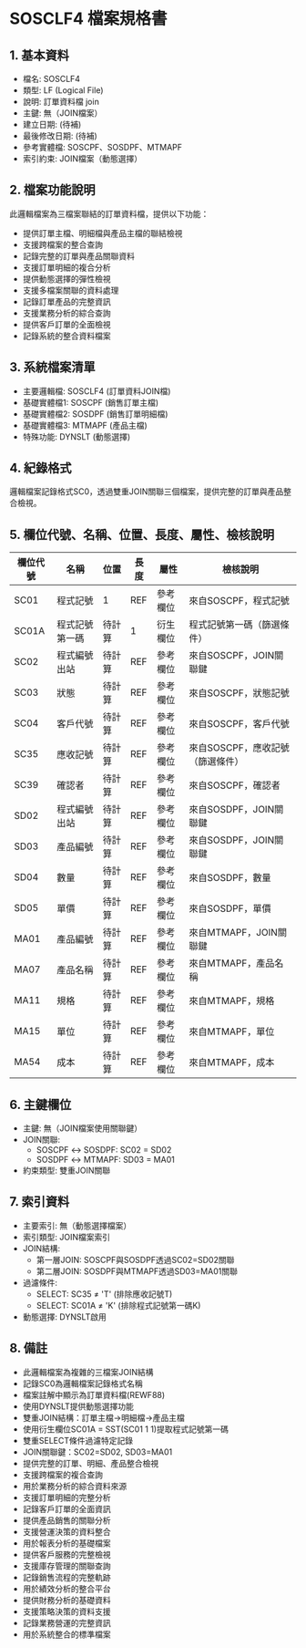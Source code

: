 # SOSCLF4 檔案規格書

## 1. 基本資料
- 檔名: SOSCLF4
- 類型: LF (Logical File)
- 說明: 訂單資料檔 join
- 主鍵: 無（JOIN檔案）
- 建立日期: (待補)
- 最後修改日期: (待補)
- 參考實體檔: SOSCPF、SOSDPF、MTMAPF
- 索引約束: JOIN檔案（動態選擇）

## 2. 檔案功能說明
此邏輯檔案為三檔案聯結的訂單資料檔，提供以下功能：
- 提供訂單主檔、明細檔與產品主檔的聯結檢視
- 支援跨檔案的整合查詢
- 記錄完整的訂單與產品關聯資料
- 支援訂單明細的複合分析
- 提供動態選擇的彈性檢視
- 支援多檔案關聯的資料處理
- 記錄訂單產品的完整資訊
- 支援業務分析的綜合查詢
- 提供客戶訂單的全面檢視
- 記錄系統的整合資料檔案

## 3. 系統檔案清單
- 主要邏輯檔: SOSCLF4 (訂單資料JOIN檔)
- 基礎實體檔1: SOSCPF (銷售訂單主檔)
- 基礎實體檔2: SOSDPF (銷售訂單明細檔)
- 基礎實體檔3: MTMAPF (產品主檔)
- 特殊功能: DYNSLT (動態選擇)

## 4. 紀錄格式
邏輯檔案記錄格式SC0，透過雙重JOIN關聯三個檔案，提供完整的訂單與產品整合檢視。

## 5. 欄位代號、名稱、位置、長度、屬性、檢核說明
| 欄位代號 | 名稱 | 位置 | 長度 | 屬性 | 檢核說明 |
|----------|------|------|------|------|----------|
| SC01 | 程式記號 | 1 | REF | 參考欄位 | 來自SOSCPF，程式記號 |
| SC01A | 程式記號第一碼 | 待計算 | 1 | 衍生欄位 | 程式記號第一碼（篩選條件） |
| SC02 | 程式編號出站 | 待計算 | REF | 參考欄位 | 來自SOSCPF，JOIN關聯鍵 |
| SC03 | 狀態 | 待計算 | REF | 參考欄位 | 來自SOSCPF，狀態記號 |
| SC04 | 客戶代號 | 待計算 | REF | 參考欄位 | 來自SOSCPF，客戶代號 |
| SC35 | 應收記號 | 待計算 | REF | 參考欄位 | 來自SOSCPF，應收記號（篩選條件） |
| SC39 | 確認者 | 待計算 | REF | 參考欄位 | 來自SOSCPF，確認者 |
| SD02 | 程式編號出站 | 待計算 | REF | 參考欄位 | 來自SOSDPF，JOIN關聯鍵 |
| SD03 | 產品編號 | 待計算 | REF | 參考欄位 | 來自SOSDPF，JOIN關聯鍵 |
| SD04 | 數量 | 待計算 | REF | 參考欄位 | 來自SOSDPF，數量 |
| SD05 | 單價 | 待計算 | REF | 參考欄位 | 來自SOSDPF，單價 |
| MA01 | 產品編號 | 待計算 | REF | 參考欄位 | 來自MTMAPF，JOIN關聯鍵 |
| MA07 | 產品名稱 | 待計算 | REF | 參考欄位 | 來自MTMAPF，產品名稱 |
| MA11 | 規格 | 待計算 | REF | 參考欄位 | 來自MTMAPF，規格 |
| MA15 | 單位 | 待計算 | REF | 參考欄位 | 來自MTMAPF，單位 |
| MA54 | 成本 | 待計算 | REF | 參考欄位 | 來自MTMAPF，成本 |

## 6. 主鍵欄位
- 主鍵: 無（JOIN檔案使用關聯鍵）
- JOIN關聯:
  - SOSCPF ↔ SOSDPF: SC02 = SD02
  - SOSDPF ↔ MTMAPF: SD03 = MA01
- 約束類型: 雙重JOIN關聯

## 7. 索引資料
- 主要索引: 無（動態選擇檔案）
- 索引類型: JOIN檔案索引
- JOIN結構:
  - 第一層JOIN: SOSCPF與SOSDPF透過SC02=SD02關聯
  - 第二層JOIN: SOSDPF與MTMAPF透過SD03=MA01關聯
- 過濾條件:
  - SELECT: SC35 ≠ 'T' (排除應收記號T)
  - SELECT: SC01A ≠ 'K' (排除程式記號第一碼K)
- 動態選擇: DYNSLT啟用

## 8. 備註
- 此邏輯檔案為複雜的三檔案JOIN結構
- 記錄SC0為邏輯檔案記錄格式名稱
- 檔案註解中顯示為訂單資料檔(REWF88)
- 使用DYNSLT提供動態選擇功能
- 雙重JOIN結構：訂單主檔→明細檔→產品主檔
- 使用衍生欄位SC01A = SST(SC01 1 1)提取程式記號第一碼
- 雙重SELECT條件過濾特定記錄
- JOIN關聯鍵：SC02=SD02, SD03=MA01
- 提供完整的訂單、明細、產品整合檢視
- 支援跨檔案的複合查詢
- 用於業務分析的綜合資料來源
- 支援訂單明細的完整分析
- 記錄客戶訂單的全面資訊
- 提供產品銷售的關聯分析
- 支援營運決策的資料整合
- 用於報表分析的基礎檔案
- 提供客戶服務的完整檢視
- 支援庫存管理的關聯查詢
- 記錄銷售流程的完整軌跡
- 用於績效分析的整合平台
- 提供財務分析的基礎資料
- 支援策略決策的資料支援
- 記錄業務營運的完整資訊
- 用於系統整合的標準檔案 
